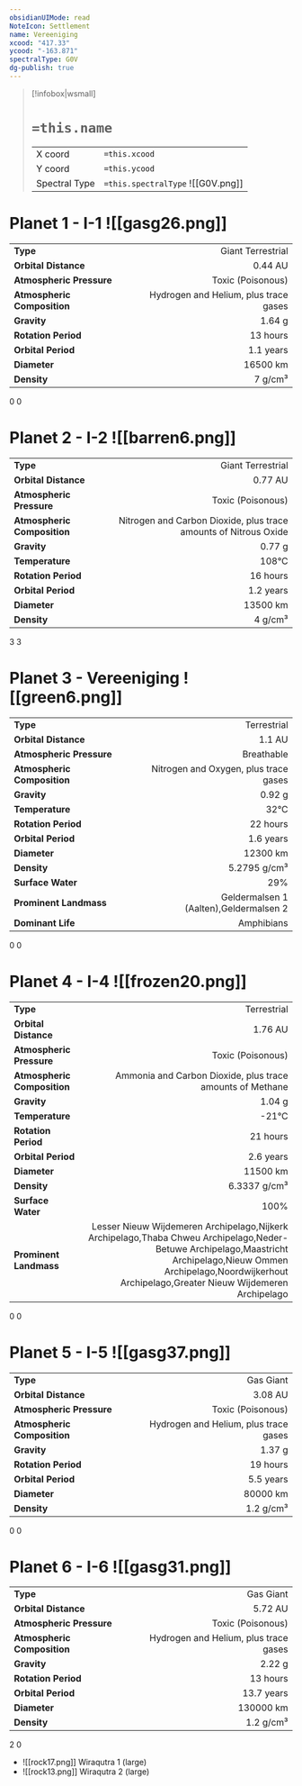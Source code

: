 ```yaml
---
obsidianUIMode: read
NoteIcon: Settlement
name: Vereeniging
xcood: "417.33"
ycood: "-163.871"
spectralType: G0V
dg-publish: true
---
```

> [!infobox|wsmall]
> # `=this.name`
> | | |
> | - | - |
> | X coord | `=this.xcood` |
> | Y coord| `=this.ycood` |
> | Spectral Type | `=this.spectralType` ![[G0V.png]] |

# Planet 1 - I-1 ![[gasg26.png]]
|                             |                           |
| --------------------------- | -------------------------:|
| **Type**                    |             Giant Terrestrial |
| **Orbital Distance**        |   0.44 AU |
| **Atmospheric Pressure**    |       Toxic (Poisonous) |
| **Atmospheric Composition** |      Hydrogen and Helium, plus trace gases |
| **Gravity**                 |        1.64 g |
| **Rotation Period**         |  13 hours |
| **Orbital Period** | 1.1 years |
| **Diameter**                |      16500 km | 
| **Density**                 |    7 g/cm³ |



0
0



# Planet 2 - I-2 ![[barren6.png]]
|                             |                           |
| --------------------------- | -------------------------:|
| **Type**                    |             Giant Terrestrial |
| **Orbital Distance**        |   0.77 AU |
| **Atmospheric Pressure**    |       Toxic (Poisonous) |
| **Atmospheric Composition** |      Nitrogen and Carbon Dioxide, plus trace amounts of Nitrous Oxide |
| **Gravity**                 |        0.77 g |
| **Temperature**             |    108°C |
| **Rotation Period**         |  16 hours |
| **Orbital Period** | 1.2 years |
| **Diameter**                |      13500 km | 
| **Density**                 |    4 g/cm³ |



3
3



# Planet 3 - Vereeniging ![[green6.png]]
|                             |                           |
| --------------------------- | -------------------------:|
| **Type**                    |             Terrestrial |
| **Orbital Distance**        |   1.1 AU |
| **Atmospheric Pressure**    |       Breathable |
| **Atmospheric Composition** |      Nitrogen and Oxygen, plus trace gases |
| **Gravity**                 |        0.92 g |
| **Temperature**             |    32°C |
| **Rotation Period**         |  22 hours |
| **Orbital Period** | 1.6 years |
| **Diameter**                |      12300 km | 
| **Density**                 |    5.2795 g/cm³ |
| **Surface Water**           |           29% | 
| **Prominent Landmass**      |         Geldermalsen 1 (Aalten),Geldermalsen 2 | 
| **Dominant Life**           |         Amphibians |



0
0



# Planet 4 - I-4 ![[frozen20.png]]
|                             |                           |
| --------------------------- | -------------------------:|
| **Type**                    |             Terrestrial |
| **Orbital Distance**        |   1.76 AU |
| **Atmospheric Pressure**    |       Toxic (Poisonous) |
| **Atmospheric Composition** |      Ammonia and Carbon Dioxide, plus trace amounts of Methane |
| **Gravity**                 |        1.04 g |
| **Temperature**             |    -21°C |
| **Rotation Period**         |  21 hours |
| **Orbital Period** | 2.6 years |
| **Diameter**                |      11500 km | 
| **Density**                 |    6.3337 g/cm³ |
| **Surface Water**           |           100% | 
| **Prominent Landmass**      |         Lesser Nieuw Wijdemeren Archipelago,Nijkerk Archipelago,Thaba Chweu Archipelago,Neder-Betuwe Archipelago,Maastricht Archipelago,Nieuw Ommen Archipelago,Noordwijkerhout Archipelago,Greater Nieuw Wijdemeren Archipelago | 



0
0



# Planet 5 - I-5 ![[gasg37.png]]
|                             |                           |
| --------------------------- | -------------------------:|
| **Type**                    |             Gas Giant |
| **Orbital Distance**        |   3.08 AU |
| **Atmospheric Pressure**    |       Toxic (Poisonous) |
| **Atmospheric Composition** |      Hydrogen and Helium, plus trace gases |
| **Gravity**                 |        1.37 g |
| **Rotation Period**         |  19 hours |
| **Orbital Period** | 5.5 years |
| **Diameter**                |      80000 km | 
| **Density**                 |    1.2 g/cm³ |



0
0



# Planet 6 - I-6 ![[gasg31.png]]
|                             |                           |
| --------------------------- | -------------------------:|
| **Type**                    |             Gas Giant |
| **Orbital Distance**        |   5.72 AU |
| **Atmospheric Pressure**    |       Toxic (Poisonous) |
| **Atmospheric Composition** |      Hydrogen and Helium, plus trace gases |
| **Gravity**                 |        2.22 g |
| **Rotation Period**         |  13 hours |
| **Orbital Period** | 13.7 years |
| **Diameter**                |      130000 km | 
| **Density**                 |    1.2 g/cm³ |



2
0

- ![[rock17.png]] Wiraqutra 1 (large)
- ![[rock13.png]] Wiraqutra 2 (large)


